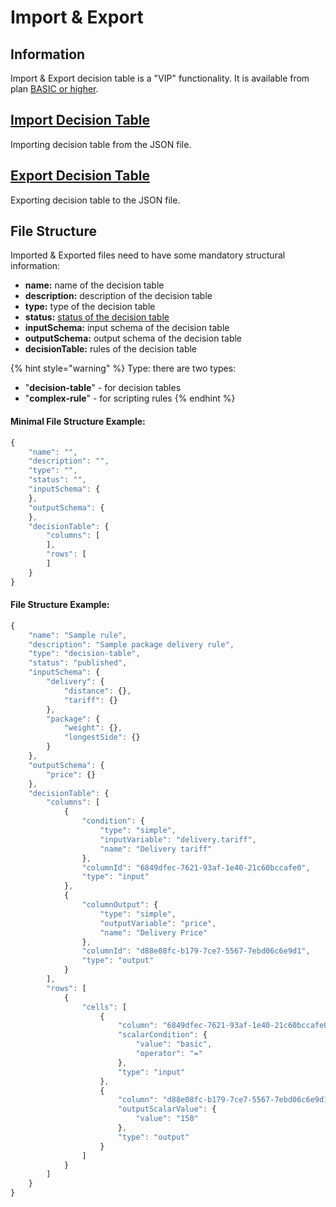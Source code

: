 # Import & Export

## Information

Import & Export decision table is a "VIP" functionality. It is available from plan [BASIC or higher](../../billing/product-plans.md).

## [Import Decision Table](import-decision-table.md)

Importing decision table from the JSON file.

## [Export Decision Table](export-decision-table.md)

Exporting decision table to the JSON file.

## File Structure

Imported & Exported files need to have some mandatory structural information:

* **name:** name of the decision table
* **description:** description of the decision table
* **type:** type of the decision table
* **status:** [status of the decision table](../rule-state.md)
* **inputSchema:** input schema of the decision table
* **outputSchema:** output schema of the decision table
* **decisionTable:** rules of the decision table

{% hint style="warning" %}
Type: there are two types:

* "**decision-table**" - for decision tables
* "**complex-rule**" - for scripting rules
{% endhint %}

#### Minimal File Structure Example:

```javascript
{
    "name": "",
    "description": "",
    "type": "",
    "status": "",
    "inputSchema": {
    },
    "outputSchema": {
    },
    "decisionTable": {
        "columns": [
        ],
        "rows": [
        ]
    }
}
```

#### File Structure Example:

```javascript
{
    "name": "Sample rule",
    "description": "Sample package delivery rule",
    "type": "decision-table",
    "status": "published",
    "inputSchema": {
        "delivery": {
            "distance": {},
            "tariff": {}
        },
        "package": {
            "weight": {},
            "longestSide": {}
        }
    },
    "outputSchema": {
        "price": {}
    },
    "decisionTable": {
        "columns": [
            {
                "condition": {
                    "type": "simple",
                    "inputVariable": "delivery.tariff",
                    "name": "Delivery tariff"
                },
                "columnId": "6849dfec-7621-93af-1e40-21c60bccafe0",
                "type": "input"
            },
            {
                "columnOutput": {
                    "type": "simple",
                    "outputVariable": "price",
                    "name": "Delivery Price"
                },
                "columnId": "d88e08fc-b179-7ce7-5567-7ebd06c6e9d1",
                "type": "output"
            }
        ],
        "rows": [
            {
                "cells": [
                    {
                        "column": "6849dfec-7621-93af-1e40-21c60bccafe0",
                        "scalarCondition": {
                            "value": "basic",
                            "operator": "="
                        },
                        "type": "input"
                    },
                    {
                        "column": "d88e08fc-b179-7ce7-5567-7ebd06c6e9d1",
                        "outputScalarValue": {
                            "value": "150"
                        },
                        "type": "output"
                    }
                ]
            }
        ]
    }
}
```



